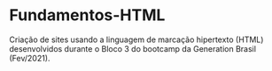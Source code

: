 # Fundamentos-HTML
Criação de sites usando a linguagem de marcação hipertexto (HTML) desenvolvidos durante o Bloco 3 do bootcamp da Generation Brasil (Fev/2021).
